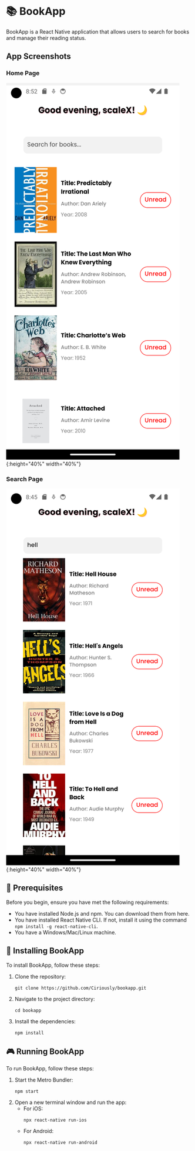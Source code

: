 # 📚 BookApp

BookApp is a React Native application that allows users to search for books and manage their reading status.

## App Screenshots

### Home Page

![Home Page](./screenshots/home.png){:height="40%" width="40%"}

### Search Page

![Search Page](./screenshots/search.png){:height="40%" width="40%"}

## 📝 Prerequisites

Before you begin, ensure you have met the following requirements:

- You have installed Node.js and npm. You can download them from here.
- You have installed React Native CLI. If not, install it using the command `npm install -g react-native-cli`.
- You have a Windows/Mac/Linux machine.

## 🚀 Installing BookApp

To install BookApp, follow these steps:

1. Clone the repository:
   ```
   git clone https://github.com/Ciriously/bookapp.git
   ```
2. Navigate to the project directory:
   ```
   cd bookapp
   ```
3. Install the dependencies:
   ```
   npm install
   ```

## 🎮 Running BookApp

To run BookApp, follow these steps:

1. Start the Metro Bundler:
   ```
   npm start
   ```
2. Open a new terminal window and run the app:
   - For iOS:
     ```
     npx react-native run-ios
     ```
   - For Android:
     ```
     npx react-native run-android
     ```
